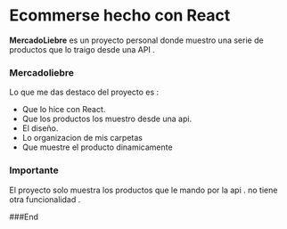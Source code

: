 # Ecommerse hecho con React
<p>
<b>MercadoLiebre</b> es un proyecto personal
donde muestro una serie de productos que lo traigo desde una API .
</p>


### Mercadoliebre

<p>
Lo que me das destaco del proyecto es :
</p>


- Que lo hice con React.
- Que los productos los muestro desde una api.
- El diseño.
- Lo organizacion de mis carpetas
- Que muestre el producto dinamicamente 


### Importante

<p>
El proyecto solo muestra los productos que le mando por la api . no tiene otra funcionalidad .
</p>



###End
